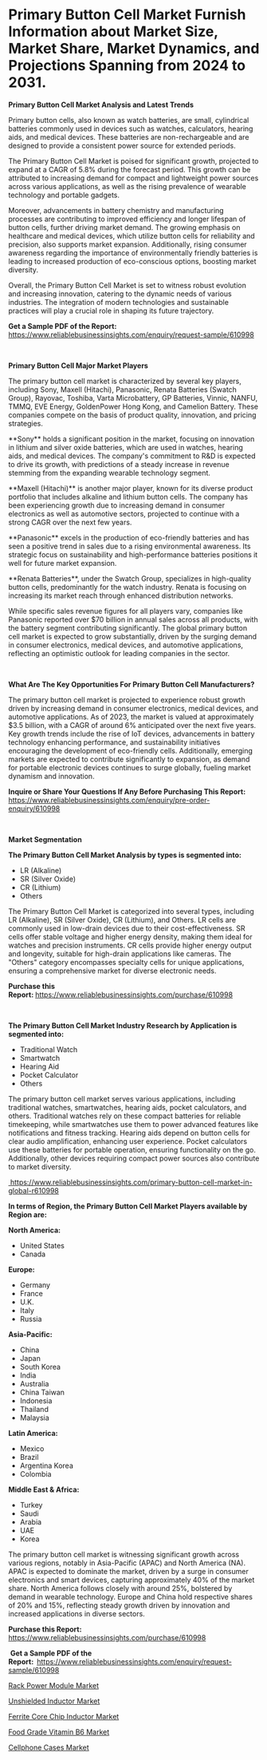 <p><h1>Primary Button Cell Market Furnish Information about Market Size, Market Share, Market Dynamics, and Projections Spanning from 2024 to 2031.</h1></p><p><strong>Primary Button Cell Market Analysis and Latest Trends</strong></p>
<p><p>Primary button cells, also known as watch batteries, are small, cylindrical batteries commonly used in devices such as watches, calculators, hearing aids, and medical devices. These batteries are non-rechargeable and are designed to provide a consistent power source for extended periods.</p><p>The Primary Button Cell Market is poised for significant growth, projected to expand at a CAGR of 5.8% during the forecast period. This growth can be attributed to increasing demand for compact and lightweight power sources across various applications, as well as the rising prevalence of wearable technology and portable gadgets. </p><p>Moreover, advancements in battery chemistry and manufacturing processes are contributing to improved efficiency and longer lifespan of button cells, further driving market demand. The growing emphasis on healthcare and medical devices, which utilize button cells for reliability and precision, also supports market expansion. Additionally, rising consumer awareness regarding the importance of environmentally friendly batteries is leading to increased production of eco-conscious options, boosting market diversity.</p><p>Overall, the Primary Button Cell Market is set to witness robust evolution and increasing innovation, catering to the dynamic needs of various industries. The integration of modern technologies and sustainable practices will play a crucial role in shaping its future trajectory.</p></p>
<p><strong>Get a Sample PDF of the Report:&nbsp;</strong> <a href="https://www.reliablebusinessinsights.com/enquiry/request-sample/610998?utm_campaign=62&utm_medium=2&utm_source=Github&utm_content=ia&utm_term=29092024&utm_id=primary-button-cell">https://www.reliablebusinessinsights.com/enquiry/request-sample/610998</a></p>
<p>&nbsp;</p>
<p><strong>Primary Button Cell Major Market Players</strong></p>
<p><p>The primary button cell market is characterized by several key players, including Sony, Maxell (Hitachi), Panasonic, Renata Batteries (Swatch Group), Rayovac, Toshiba, Varta Microbattery, GP Batteries, Vinnic, NANFU, TMMQ, EVE Energy, GoldenPower Hong Kong, and Camelion Battery. These companies compete on the basis of product quality, innovation, and pricing strategies.</p><p>**Sony** holds a significant position in the market, focusing on innovation in lithium and silver oxide batteries, which are used in watches, hearing aids, and medical devices. The company's commitment to R&D is expected to drive its growth, with predictions of a steady increase in revenue stemming from the expanding wearable technology segment.</p><p>**Maxell (Hitachi)** is another major player, known for its diverse product portfolio that includes alkaline and lithium button cells. The company has been experiencing growth due to increasing demand in consumer electronics as well as automotive sectors, projected to continue with a strong CAGR over the next few years.</p><p>**Panasonic** excels in the production of eco-friendly batteries and has seen a positive trend in sales due to a rising environmental awareness. Its strategic focus on sustainability and high-performance batteries positions it well for future market expansion.</p><p>**Renata Batteries**, under the Swatch Group, specializes in high-quality button cells, predominantly for the watch industry. Renata is focusing on increasing its market reach through enhanced distribution networks.</p><p>While specific sales revenue figures for all players vary, companies like Panasonic reported over $70 billion in annual sales across all products, with the battery segment contributing significantly. The global primary button cell market is expected to grow substantially, driven by the surging demand in consumer electronics, medical devices, and automotive applications, reflecting an optimistic outlook for leading companies in the sector.</p></p>
<p>&nbsp;</p>
<p><strong>What Are The Key Opportunities For Primary Button Cell Manufacturers?</strong></p>
<p><p>The primary button cell market is projected to experience robust growth driven by increasing demand in consumer electronics, medical devices, and automotive applications. As of 2023, the market is valued at approximately $3.5 billion, with a CAGR of around 6% anticipated over the next five years. Key growth trends include the rise of IoT devices, advancements in battery technology enhancing performance, and sustainability initiatives encouraging the development of eco-friendly cells. Additionally, emerging markets are expected to contribute significantly to expansion, as demand for portable electronic devices continues to surge globally, fueling market dynamism and innovation.</p></p>
<p><strong>Inquire or Share Your Questions If Any Before Purchasing This Report:</strong> <a href="https://www.reliablebusinessinsights.com/enquiry/pre-order-enquiry/610998?utm_campaign=62&utm_medium=2&utm_source=Github&utm_content=ia&utm_term=29092024&utm_id=primary-button-cell">https://www.reliablebusinessinsights.com/enquiry/pre-order-enquiry/610998</a></p>
<p>&nbsp;</p>
<p><strong>Market Segmentation</strong></p>
<p><strong>The Primary Button Cell Market Analysis by types is segmented into:</strong></p>
<p><ul><li>LR (Alkaline)</li><li>SR (Silver Oxide)</li><li>CR (Lithium)</li><li>Others</li></ul></p>
<p><p>The Primary Button Cell Market is categorized into several types, including LR (Alkaline), SR (Silver Oxide), CR (Lithium), and Others. LR cells are commonly used in low-drain devices due to their cost-effectiveness. SR cells offer stable voltage and higher energy density, making them ideal for watches and precision instruments. CR cells provide higher energy output and longevity, suitable for high-drain applications like cameras. The "Others" category encompasses specialty cells for unique applications, ensuring a comprehensive market for diverse electronic needs.</p></p>
<p><strong>Purchase this Report:&nbsp;</strong><a href="https://www.reliablebusinessinsights.com/purchase/610998?utm_campaign=62&utm_medium=2&utm_source=Github&utm_content=ia&utm_term=29092024&utm_id=primary-button-cell">https://www.reliablebusinessinsights.com/purchase/610998</a></p>
<p>&nbsp;</p>
<p><strong>The Primary Button Cell Market Industry Research by Application is segmented into:</strong></p>
<p><ul><li>Traditional Watch</li><li>Smartwatch</li><li>Hearing Aid</li><li>Pocket Calculator</li><li>Others</li></ul></p>
<p><p>The primary button cell market serves various applications, including traditional watches, smartwatches, hearing aids, pocket calculators, and others. Traditional watches rely on these compact batteries for reliable timekeeping, while smartwatches use them to power advanced features like notifications and fitness tracking. Hearing aids depend on button cells for clear audio amplification, enhancing user experience. Pocket calculators use these batteries for portable operation, ensuring functionality on the go. Additionally, other devices requiring compact power sources also contribute to market diversity.</p></p>
<p><a href="https://www.reliablebusinessinsights.com/primary-button-cell-market-in-global-r610998?utm_campaign=62&utm_medium=2&utm_source=Github&utm_content=ia&utm_term=29092024&utm_id=primary-button-cell">&nbsp;https://www.reliablebusinessinsights.com/primary-button-cell-market-in-global-r610998</a></p>
<p><strong>In terms of Region, the Primary Button Cell Market Players available by Region are:</strong></p>
<p>
    <p> <strong> North America: </strong>
        <ul>
            <li>United States</li>
            <li>Canada</li>
        </ul>
        </p> 
    <p> <strong> Europe: </strong>
        <ul>
            <li>Germany</li>
            <li>France</li>
            <li>U.K.</li>
            <li>Italy</li>
            <li>Russia</li>
        </ul>
        </p> 
    <p> <strong> Asia-Pacific: </strong>
        <ul>
            <li>China</li>
            <li>Japan</li>
            <li>South Korea</li>
            <li>India</li>
            <li>Australia</li>
            <li>China Taiwan</li>
            <li>Indonesia</li>
            <li>Thailand</li>
            <li>Malaysia</li>
        </ul>
        </p> 
    <p> <strong> Latin America: </strong>
        <ul>
            <li>Mexico</li>
            <li>Brazil</li>
            <li>Argentina Korea</li>
            <li>Colombia</li>
        </ul>
        </p> 
    <p> <strong> Middle East & Africa: </strong>
        <ul>
            <li>Turkey</li>
            <li>Saudi</li>
            <li>Arabia</li>
            <li>UAE</li>
            <li>Korea</li>
        </ul>
    </p>
    </p>
<p><p>The primary button cell market is witnessing significant growth across various regions, notably in Asia-Pacific (APAC) and North America (NA). APAC is expected to dominate the market, driven by a surge in consumer electronics and smart devices, capturing approximately 40% of the market share. North America follows closely with around 25%, bolstered by demand in wearable technology. Europe and China hold respective shares of 20% and 15%, reflecting steady growth driven by innovation and increased applications in diverse sectors.</p></p>
<p><strong>Purchase this Report: </strong><a href="https://www.reliablebusinessinsights.com/purchase/610998?utm_campaign=62&utm_medium=2&utm_source=Github&utm_content=ia&utm_term=29092024&utm_id=primary-button-cell">https://www.reliablebusinessinsights.com/purchase/610998</a></p>
<p>&nbsp;<strong>Get a Sample PDF of the Report:&nbsp;&nbsp;</strong><a href="https://www.reliablebusinessinsights.com/enquiry/request-sample/610998?utm_campaign=62&utm_medium=2&utm_source=Github&utm_content=ia&utm_term=29092024&utm_id=primary-button-cell">https://www.reliablebusinessinsights.com/enquiry/request-sample/610998</a></p>
<p><strong></strong></p>
<p><p><a href="https://www.linkedin.com/pulse/pioneering-growth-analyzing-global-rack-power-module-market-kdxwf?utm_campaign=62&utm_medium=2&utm_source=Github&utm_content=ia&utm_term=29092024&utm_id=primary-button-cell">Rack Power Module Market</a></p><p><a href="https://issuu.com/reportprime-2/docs/unshielded-inductor-market-size-203_8c331bbc11be93?utm_campaign=62&utm_medium=2&utm_source=Github&utm_content=ia&utm_term=29092024&utm_id=primary-button-cell">Unshielded Inductor Market</a></p><p><a href="https://issuu.com/reportprime-2/docs/ferrite-core-chip-inductor-market-s_d4796e0cf72d62?utm_campaign=62&utm_medium=2&utm_source=Github&utm_content=ia&utm_term=29092024&utm_id=primary-button-cell">Ferrite Core Chip Inductor Market</a></p><p><a href="https://github.com/WashimHussain441/Market-Research-Report-List-1/blob/main/food-grade-vitamin-b6-market.md?utm_campaign=62&utm_medium=2&utm_source=Github&utm_content=ia&utm_term=29092024&utm_id=primary-button-cell">Food Grade Vitamin B6 Market</a></p><p><a href="https://www.linkedin.com/pulse/strategic-roadmap-global-cellphone-cases-market-insights-opportunities-1swoc?utm_campaign=62&utm_medium=2&utm_source=Github&utm_content=ia&utm_term=29092024&utm_id=primary-button-cell">Cellphone Cases Market</a></p></p>